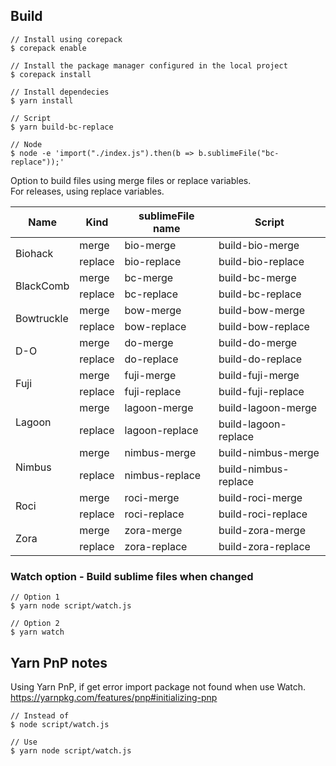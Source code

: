 ## Build

```
// Install using corepack
$ corepack enable

// Install the package manager configured in the local project
$ corepack install

// Install dependecies
$ yarn install

// Script
$ yarn build-bc-replace

// Node
$ node -e 'import("./index.js").then(b => b.sublimeFile("bc-replace"));'
```

Option to build files using merge files or replace variables.  
For releases, using replace variables.
<table class="tg">
<thead>
  <tr>
    <th class="tg-0lax">Name</th>
    <th class="tg-0lax">Kind</th>
    <th class="tg-0lax">sublimeFile name</th>
    <th class="tg-0lax">Script</th>
  </tr>
</thead>
<tbody>
  <tr>
    <td class="tg-0lax" rowspan="2">Biohack</td>
    <td class="tg-0lax">merge</td>
    <td class="tg-0lax">bio-merge</td>
    <td class="tg-0lax">build-bio-merge</td>
  </tr>
  <tr>
    <td class="tg-0lax">replace</td>
    <td class="tg-0lax">bio-replace</td>
    <td class="tg-0lax">build-bio-replace</td>
  </tr>
  <tr>
    <td class="tg-0lax" rowspan="2">BlackComb</td>
    <td class="tg-0lax">merge</td>
    <td class="tg-0lax">bc-merge</td>
    <td class="tg-0lax">build-bc-merge</td>
  </tr>
  <tr>
    <td class="tg-0lax">replace</td>
    <td class="tg-0lax">bc-replace</td>
    <td class="tg-0lax">build-bc-replace</td>
  </tr>
  <tr>
    <td class="tg-0lax" rowspan="2">Bowtruckle</td>
    <td class="tg-0lax">merge</td>
    <td class="tg-0lax">bow-merge</td>
    <td class="tg-0lax">build-bow-merge</td>
  </tr>
  <tr>
    <td class="tg-0lax">replace</td>
    <td class="tg-0lax">bow-replace</td>
    <td class="tg-0lax">build-bow-replace</td>
  </tr>
  <tr>
    <td class="tg-0lax" rowspan="2">D-O</td>
    <td class="tg-0lax">merge</td>
    <td class="tg-0lax">do-merge</td>
    <td class="tg-0lax">build-do-merge</td>
  </tr>
  <tr>
    <td class="tg-0lax">replace</td>
    <td class="tg-0lax">do-replace</td>
    <td class="tg-0lax">build-do-replace</td>
  </tr>
  <tr>
    <td class="tg-0lax" rowspan="2">Fuji</td>
    <td class="tg-0lax">merge</td>
    <td class="tg-0lax">fuji-merge</td>
    <td class="tg-0lax">build-fuji-merge</td>
  </tr>
  <tr>
    <td class="tg-0lax">replace</td>
    <td class="tg-0lax">fuji-replace</td>
    <td class="tg-0lax">build-fuji-replace</td>
  </tr>
  <tr>
    <td class="tg-0lax" rowspan="2">Lagoon</td>
    <td class="tg-0lax">merge</td>
    <td class="tg-0lax">lagoon-merge</td>
    <td class="tg-0lax">build-lagoon-merge</td>
  </tr>
  <tr>
    <td class="tg-0lax">replace</td>
    <td class="tg-0lax">lagoon-replace</td>
    <td class="tg-0lax">build-lagoon-replace</td>
  </tr>
  <tr>
    <td class="tg-0lax" rowspan="2">Nimbus</td>
    <td class="tg-0lax">merge</td>
    <td class="tg-0lax">nimbus-merge</td>
    <td class="tg-0lax">build-nimbus-merge</td>
  </tr>
  <tr>
    <td class="tg-0lax">replace</td>
    <td class="tg-0lax">nimbus-replace</td>
    <td class="tg-0lax">build-nimbus-replace</td>
  </tr>
  <tr>
    <td class="tg-0lax" rowspan="2">Roci</td>
    <td class="tg-0lax">merge</td>
    <td class="tg-0lax">roci-merge</td>
    <td class="tg-0lax">build-roci-merge</td>
  </tr>
  <tr>
    <td class="tg-0lax">replace</td>
    <td class="tg-0lax">roci-replace</td>
    <td class="tg-0lax">build-roci-replace</td>
  </tr>
  <tr>
    <td class="tg-0lax" rowspan="2">Zora</td>
    <td class="tg-0lax">merge</td>
    <td class="tg-0lax">zora-merge</td>
    <td class="tg-0lax">build-zora-merge</td>
  </tr>
  <tr>
    <td class="tg-0lax">replace</td>
    <td class="tg-0lax">zora-replace</td>
    <td class="tg-0lax">build-zora-replace</td>
  </tr>
</tbody>
</table>

### Watch option - Build sublime files when changed

```
// Option 1
$ yarn node script/watch.js

// Option 2
$ yarn watch
```

## Yarn PnP notes

Using Yarn PnP, if get error import package not found when use Watch.  
https://yarnpkg.com/features/pnp#initializing-pnp
```
// Instead of
$ node script/watch.js

// Use
$ yarn node script/watch.js
```
